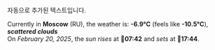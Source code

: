 
자동으로 추가된 텍스트입니다.

<!--START_SECTION:weather:moscow-->
Currently in **Moscow** (RU), the weather is: **-6.9°C** (feels like **-10.5°C**), ***scattered clouds***<br/>
On *February 20, 2025*, the *sun rises* at 🌅**07:42** and *sets* at 🌇**17:44**.
<!--END_SECTION:weather-->
